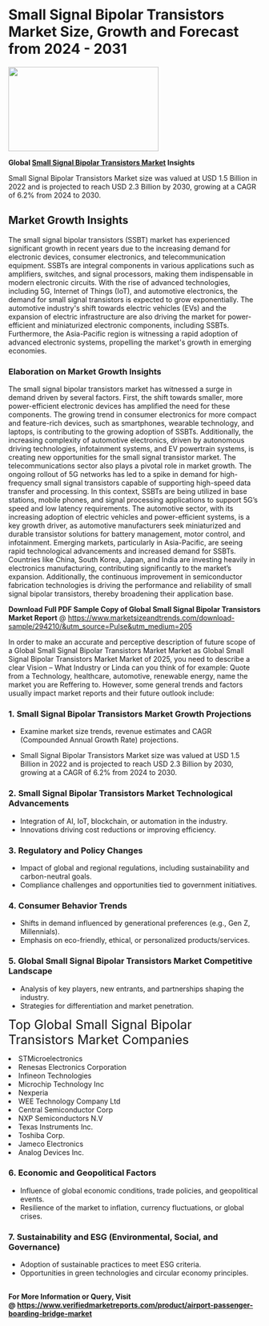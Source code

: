 <H1>Small Signal Bipolar Transistors Market Size, Growth and Forecast from 2024 - 2031</H1><img class="aligncenter size-medium wp-image-584254" src="https://thirdeyenews.in/wp-content/uploads/2024/09/Global-Market-Research-300x168.jpeg" alt="" width="300" height="168" /><p><strong>Global&nbsp;<a href="https://www.marketsizeandtrends.com/download-sample/294210/&amp;utm_source=Pulse&amp;utm_medium=205">Small Signal Bipolar Transistors Market</a> Insights</strong></p><p>Small Signal Bipolar Transistors Market size was valued at USD 1.5 Billion in 2022 and is projected to reach USD 2.3 Billion by 2030, growing at a CAGR of 6.2% from 2024 to 2030.</p><p><h2>Market Growth Insights</h2> The small signal bipolar transistors (SSBT) market has experienced significant growth in recent years due to the increasing demand for electronic devices, consumer electronics, and telecommunication equipment. SSBTs are integral components in various applications such as amplifiers, switches, and signal processors, making them indispensable in modern electronic circuits. With the rise of advanced technologies, including 5G, Internet of Things (IoT), and automotive electronics, the demand for small signal transistors is expected to grow exponentially. The automotive industry's shift towards electric vehicles (EVs) and the expansion of electric infrastructure are also driving the market for power-efficient and miniaturized electronic components, including SSBTs. Furthermore, the Asia-Pacific region is witnessing a rapid adoption of advanced electronic systems, propelling the market's growth in emerging economies. <h3>Elaboration on Market Growth Insights</h3> The small signal bipolar transistors market has witnessed a surge in demand driven by several factors. First, the shift towards smaller, more power-efficient electronic devices has amplified the need for these components. The growing trend in consumer electronics for more compact and feature-rich devices, such as smartphones, wearable technology, and laptops, is contributing to the growing adoption of SSBTs. Additionally, the increasing complexity of automotive electronics, driven by autonomous driving technologies, infotainment systems, and EV powertrain systems, is creating new opportunities for the small signal transistor market. The telecommunications sector also plays a pivotal role in market growth. The ongoing rollout of 5G networks has led to a spike in demand for high-frequency small signal transistors capable of supporting high-speed data transfer and processing. In this context, SSBTs are being utilized in base stations, mobile phones, and signal processing applications to support 5G’s speed and low latency requirements. The automotive sector, with its increasing adoption of electric vehicles and power-efficient systems, is a key growth driver, as automotive manufacturers seek miniaturized and durable transistor solutions for battery management, motor control, and infotainment. Emerging markets, particularly in Asia-Pacific, are seeing rapid technological advancements and increased demand for SSBTs. Countries like China, South Korea, Japan, and India are investing heavily in electronics manufacturing, contributing significantly to the market’s expansion. Additionally, the continuous improvement in semiconductor fabrication technologies is driving the performance and reliability of small signal bipolar transistors, thereby broadening their application base. </p><p><span class=""><strong>Download Full PDF Sample Copy of Global Small Signal Bipolar Transistors Market Report</strong> @ <a href="https://www.marketsizeandtrends.com/download-sample/294210/&amp;utm_source=Pulse&amp;utm_medium=205" target="_blank">https://www.marketsizeandtrends.com/download-sample/294210/&amp;utm_source=Pulse&amp;utm_medium=205</a></span></p><p>In order to make an accurate and perceptive description of future scope of a Global&nbsp;Small Signal Bipolar Transistors Market Market as Global&nbsp;Small Signal Bipolar Transistors Market Market of 2025, you need to describe a clear Vision &ndash; What Industry or Linda can you think of for example: Quote from a Technology, healthcare, automotive, renewable energy, name the market you are Reffering to. However, some general trends and factors usually impact market reports and their future outlook include:</p><h3>1.&nbsp;<strong>Small Signal Bipolar Transistors Market Growth Projections</strong></h3><ul><li>Examine market size trends, revenue estimates and CAGR (Compounded Annual Growth Rate) projections.</li><li><p>Small Signal Bipolar Transistors Market size was valued at USD 1.5 Billion in 2022 and is projected to reach USD 2.3 Billion by 2030, growing at a CAGR of 6.2% from 2024 to 2030.</p></li></ul><h3>2.&nbsp;<strong>Small Signal Bipolar Transistors Market Technological Advancements</strong></h3><ul><li>Integration of AI, IoT, blockchain, or automation in the industry.</li><li>Innovations driving cost reductions or improving efficiency.</li></ul><h3>3.&nbsp;<strong>Regulatory and Policy Changes</strong></h3><ul><li>Impact of global and regional regulations, including sustainability and carbon-neutral goals.</li><li>Compliance challenges and opportunities tied to government initiatives.</li></ul><h3>4.&nbsp;<strong>Consumer Behavior Trends</strong></h3><ul><li>Shifts in demand influenced by generational preferences (e.g., Gen Z, Millennials).</li><li>Emphasis on eco-friendly, ethical, or personalized products/services.</li></ul><h3>5.&nbsp;<strong>Global Small Signal Bipolar Transistors Market Competitive Landscape</strong></h3><ul><li>Analysis of key players, new entrants, and partnerships shaping the industry.</li><li>Strategies for differentiation and market penetration.</li></ul><p data-pm-slice="1 1 []"><span style="color: inherit; font-family: inherit; font-size: 25px;">Top Global Small Signal Bipolar Transistors Market Companies</span></p><div class="" data-test-id=""><p><li>STMicroelectronics</li><li> Renesas Electronics Corporation</li><li> Infineon Technologies</li><li> Microchip Technology Inc</li><li> Nexperia</li><li> WEE Technology Company Ltd</li><li> Central Semiconductor Corp</li><li> NXP Semiconductors N.V</li><li> Texas Instruments Inc.</li><li> Toshiba Corp.</li><li> Jameco Electronics</li><li> Analog Devices Inc.</li></p></div><h3>6.&nbsp;<strong>Economic and Geopolitical Factors</strong></h3><ul><li>Influence of global economic conditions, trade policies, and geopolitical events.</li><li>Resilience of the market to inflation, currency fluctuations, or global crises.</li></ul><h3>7.&nbsp;<strong>Sustainability and ESG (Environmental, Social, and Governance)</strong></h3><ul><li>Adoption of sustainable practices to meet ESG criteria.</li><li>Opportunities in green technologies and circular economy principles.</li></ul><h2><strong style="font-size: 14px;">For More Information or Query, Visit @&nbsp;</strong><a style="background-color: #ffffff; font-size: 14px;" href="https://www.marketsizeandtrends.com/report/small-signal-bipolar-transistors-market/" target="_blank">https://www.verifiedmarketreports.com/product/airport-passenger-boarding-bridge-market</a></h2>
